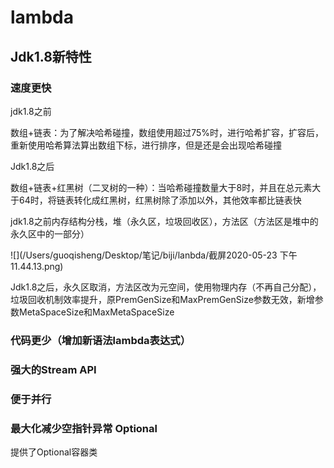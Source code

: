 # lambda

## Jdk1.8新特性

### 速度更快

jdk1.8之前

数组+链表：为了解决哈希碰撞，数组使用超过75%时，进行哈希扩容，扩容后，重新使用哈希算法算出数组下标，进行排序，但是还是会出现哈希碰撞

Jdk1.8之后

数组+链表+红黑树（二叉树的一种）：当哈希碰撞数量大于8时，并且在总元素大于64时，将链表转化成红黑树，红黑树除了添加以外，其他效率都比链表快

jdk1.8之前内存结构分栈，堆（永久区，垃圾回收区），方法区（方法区是堆中的永久区中的一部分）

![](/Users/guoqisheng/Desktop/笔记/biji/lanbda/截屏2020-05-23 下午11.44.13.png)

Jdk1.8之后，永久区取消，方法区改为元空间，使用物理内存（不再自己分配），垃圾回收机制效率提升，原PremGenSize和MaxPremGenSize参数无效，新增参数MetaSpaceSize和MaxMetaSpaceSize

### 代码更少（增加新语法lambda表达式）

### 强大的Stream API

### 便于并行

### 最大化减少空指针异常 Optional

提供了Optional容器类




